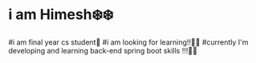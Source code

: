 # i am Himesh❄️❄️
#i am final year cs student💙
#i am looking for learning!!📖📖
#currently I'm developing and learning back-end spring boot skills !!!🧔‍♂️

